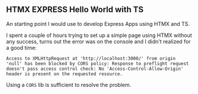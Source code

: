 ## HTMX EXPRESS Hello World with TS

An starting point I would use to develop Express Apps using HTMX and TS.  

I spent a couple of hours trying to set up a simple page using HTMX without any success, turns out the error was on the console and I didn't realized for a good time:  

```
Access to XMLHttpRequest at 'http://localhost:3000/' from origin 'null' has been blocked by CORS policy: Response to preflight request doesn't pass access control check: No 'Access-Control-Allow-Origin' header is present on the requested resource.
```

Using a `CORS` lib is sufficient to resolve the problem.
